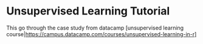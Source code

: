 # Unsupervised Learning Tutorial
This go through the case study from datacamp [unsupervised learning course|https://campus.datacamp.com/courses/unsupervised-learning-in-r]
